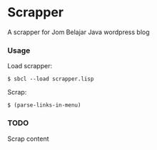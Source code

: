 # Scrapper

A scrapper for Jom Belajar Java wordpress blog

### Usage

Load scrapper:

```
$ sbcl --load scrapper.lisp
```

Scrap:

```
$ (parse-links-in-menu)
```

### TODO

Scrap content
